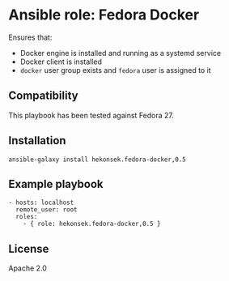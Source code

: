 # Ansible role: Fedora Docker

Ensures that:
- Docker engine is installed and running as a systemd service
- Docker client is installed
- `docker` user group exists and `fedora` user is assigned to it

## Compatibility

This playbook has been tested against Fedora 27.

## Installation 

    ansible-galaxy install hekonsek.fedora-docker,0.5

## Example playbook

    - hosts: localhost
      remote_user: root
      roles:
        - { role: hekonsek.fedora-docker,0.5 }

## License

Apache 2.0
